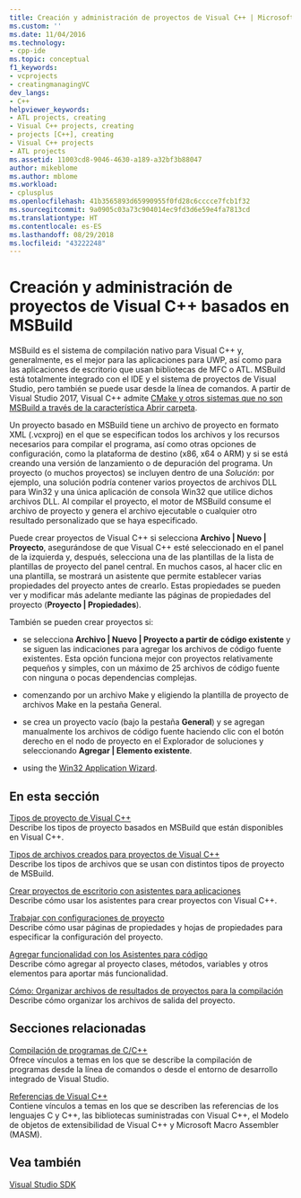 ```yaml
---
title: Creación y administración de proyectos de Visual C++ | Microsoft Docs
ms.custom: ''
ms.date: 11/04/2016
ms.technology:
- cpp-ide
ms.topic: conceptual
f1_keywords:
- vcprojects
- creatingmanagingVC
dev_langs:
- C++
helpviewer_keywords:
- ATL projects, creating
- Visual C++ projects, creating
- projects [C++], creating
- Visual C++ projects
- ATL projects
ms.assetid: 11003cd8-9046-4630-a189-a32bf3b88047
author: mikeblome
ms.author: mblome
ms.workload:
- cplusplus
ms.openlocfilehash: 41b3565893d65990955f0fd28c6cccce7fcb1f32
ms.sourcegitcommit: 9a0905c03a73c904014ec9fd3d6e59e4fa7813cd
ms.translationtype: HT
ms.contentlocale: es-ES
ms.lasthandoff: 08/29/2018
ms.locfileid: "43222248"
---
```

# <a name="creating-and-managing-msbuild-based-visual-c-projects"></a>Creación y administración de proyectos de Visual C++ basados en MSBuild
MSBuild es el sistema de compilación nativo para Visual C++ y, generalmente, es el mejor para las aplicaciones para UWP, así como para las aplicaciones de escritorio que usan bibliotecas de MFC o ATL. MSBuild está totalmente integrado con el IDE y el sistema de proyectos de Visual Studio, pero también se puede usar desde la línea de comandos. A partir de Visual Studio 2017, Visual C++ admite [CMake y otros sistemas que no son MSBuild a través de la característica Abrir carpeta](non-msbuild-projects.md).

Un proyecto basado en MSBuild tiene un archivo de proyecto en formato XML (.vcxproj) en el que se especifican todos los archivos y los recursos necesarios para compilar el programa, así como otras opciones de configuración, como la plataforma de destino (x86, x64 o ARM) y si se está creando una versión de lanzamiento o de depuración del programa. Un proyecto (o muchos proyectos) se incluyen dentro de una *Solución*: por ejemplo, una solución podría contener varios proyectos de archivos DLL para Win32 y una única aplicación de consola Win32 que utilice dichos archivos DLL. Al compilar el proyecto, el motor de MSBuild consume el archivo de proyecto y genera el archivo ejecutable o cualquier otro resultado personalizado que se haya especificado.

Puede crear proyectos de Visual C++ si selecciona **Archivo &#124; Nuevo &#124; Proyecto**, asegurándose de que Visual C++ esté seleccionado en el panel de la izquierda y, después, selecciona una de las plantillas de la lista de plantillas de proyecto del panel central. En muchos casos, al hacer clic en una plantilla, se mostrará un asistente que permite establecer varias propiedades del proyecto antes de crearlo. Estas propiedades se pueden ver y modificar más adelante mediante las páginas de propiedades del proyecto (**Proyecto &#124; Propiedades**).  
  
 También se pueden crear proyectos si:  
  
-   se selecciona **Archivo &#124; Nuevo &#124; Proyecto a partir de código existente** y se siguen las indicaciones para agregar los archivos de código fuente existentes. Esta opción funciona mejor con proyectos relativamente pequeños y simples, con un máximo de 25 archivos de código fuente con ninguna o pocas dependencias complejas.  
  
-   comenzando por un archivo Make y eligiendo la plantilla de proyecto de archivos Make en la pestaña General.  
  
-   se crea un proyecto vacío (bajo la pestaña **General**) y se agregan manualmente los archivos de código fuente haciendo clic con el botón derecho en el nodo de proyecto en el Explorador de soluciones y seleccionando **Agregar &#124; Elemento existente**.  
  
-   using the [Win32 Application Wizard](../windows/win32-application-wizard.md).  
  
## <a name="in-this-section"></a>En esta sección  
 [Tipos de proyecto de Visual C++](../ide/visual-cpp-project-types.md)  
 Describe los tipos de proyecto basados en MSBuild que están disponibles en Visual C++.  
  
 [Tipos de archivos creados para proyectos de Visual C++](../ide/file-types-created-for-visual-cpp-projects.md)  
 Describe los tipos de archivos que se usan con distintos tipos de proyecto de MSBuild.  
  
 [Crear proyectos de escritorio con asistentes para aplicaciones](../ide/creating-desktop-projects-by-using-application-wizards.md)  
 Describe cómo usar los asistentes para crear proyectos con Visual C++.  
  
 [Trabajar con configuraciones de proyecto](../ide/working-with-project-properties.md)  
 Describe cómo usar páginas de propiedades y hojas de propiedades para especificar la configuración del proyecto.  
  
 [Agregar funcionalidad con los Asistentes para código](../ide/adding-functionality-with-code-wizards-cpp.md)  
 Describe cómo agregar al proyecto clases, métodos, variables y otros elementos para aportar más funcionalidad.  
  
 [Cómo: Organizar archivos de resultados de proyectos para la compilación](../ide/how-to-organize-project-output-files-for-builds.md)  
 Describe cómo organizar los archivos de salida del proyecto.  
  
## <a name="related-sections"></a>Secciones relacionadas  
 [Compilación de programas de C/C++](../build/building-c-cpp-programs.md)  
 Ofrece vínculos a temas en los que se describe la compilación de programas desde la línea de comandos o desde el entorno de desarrollo integrado de Visual Studio.  
  
 [Referencias de Visual C++](https://msdn.microsoft.com/1ba03b5c-8229-4f63-b08c-6c12141d6ab1)  
 Contiene vínculos a temas en los que se describen las referencias de los lenguajes C y C++, las bibliotecas suministradas con Visual C++, el Modelo de objetos de extensibilidad de Visual C++ y Microsoft Macro Assembler (MASM).  
  
## <a name="see-also"></a>Vea también  
 [Visual Studio SDK](https://msdn.microsoft.com/vstudio/extend)
